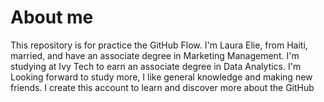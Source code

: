 # About me
This repository is for practice the GitHub Flow.
I'm Laura Elie, from Haiti, married, and have an associate degree in Marketing Management.
I'm studying at Ivy Tech to earn an associate degree in Data Analytics.
I'm Looking forward to study more, I like general knowledge and making new friends.
I create this account to learn and discover more about the GitHub
